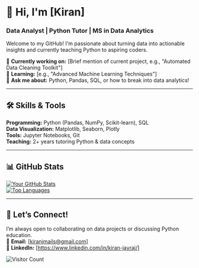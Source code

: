 # 👋 Hi, I'm [Kiran]  
### **Data Analyst | Python Tutor | MS in Data Analytics**  

Welcome to my GitHub! I'm passionate about turning data into actionable insights and currently teaching Python to aspiring coders.  

🔭 **Currently working on:** [Brief mention of current project, e.g., "Automated Data Cleaning Toolkit"]  
🌱 **Learning:** [e.g., "Advanced Machine Learning Techniques"]  
💬 **Ask me about:** Python, Pandas, SQL, or how to break into data analytics!  

---

## 🛠️ **Skills & Tools**  
**Programming:** Python (Pandas, NumPy, Scikit-learn), SQL  
**Data Visualization:** Matplotlib, Seaborn, Plotly  
**Tools:** Jupyter Notebooks, Git  
**Teaching:** 2+ years tutoring Python & data concepts  

---



## 📊 **GitHub Stats**  
[![Your GitHub Stats](https://github-readme-stats.vercel.app/api?username=KiranJCodes&show_icons=true&theme=radical)](https://github.com/yourusername)  
[![Top Languages](https://github-readme-stats.vercel.app/api/top-langs/?username=KiranJCodes&layout=compact)](https://github.com/KiranJCodes)  

---

## 🤝 **Let’s Connect!**  
I’m always open to collaborating on data projects or discussing Python education.  
📩 **Email:** [kiranjmails@gmail.com]  
🔗 **LinkedIn:** [https://www.linkedin.com/in/kiran-jayraj/]  

![Visitor Count](https://visitor-badge.glitch.me/badge?page_id=KiranJCodes.KiranJCodes)  

